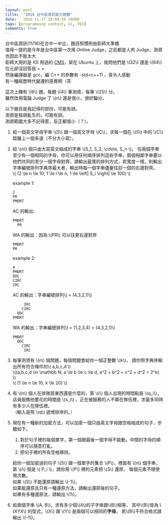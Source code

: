```yaml
---
layout: post
title:  "2016 台中區資訊能力競賽"
date:   2016-11-17 18:09:59 +0800
tags: [programming contest, oi, TOI]
comments: true
---
```


台中區資訊(11/16)在台中一中比，題目照慣例由彰師大準備  
值得一提的是今年是台中區第一次用 Online Judge，之前都是人肉 Judge，測資也因此不能太大  
彰師大用的是 IOI 用過的 [CMS](https://cms-dev.github.io)，架在 Ubuntu 上，我問他們是 \\(32\\) 還是 \\(64\\) 位元卻沒回答我 = =  
然後編譯器是 gcc，編 C++ 的參數有 -std=c++11 ，真令人感動  
有一種經歷時代變遷的感覺啊（茶  

這次上機有 \\(6\\) 題，每題 \\(4\\) 筆測資，每筆 \\(25\\) 分。  
雖然改用電腦 Judge 了 \\(n\\) 還是很小，很好騙分。

以下題目是我記得的部份，可能有誤。  
測資是我胡亂生的，可能有誤。  
測資範圍大多不記得惹，反正都很小（？）。

1.  給一個英文字母字串 \\(S\\) 跟一個英文字母 \\(C\\)，求每一個在 \\(S\\) 中的 \\(C\\) 距離上一個多遠（不分大小寫）。  

2.  給 \\(n\\) 個只由大寫英文組成的字串 \\(S_1, S_2, \cdots, S_n \\)，
任兩個字串至少有一個相同的字母，你可以用任何順序排列這些字串，兩個相鄰字串要以他們共同的至少一個字母對齊，請輸出最寬的排列方式，若寬度一樣，則輸出字串編號排列字典序最大者，輸出時每一個字串儘量往前一個的右邊對齊。  
\\( (2 \le n \le 10, 1 \le i \le n,  1 \le \left| S_i \right| \le 100) \\)

	example 1:

		2
		PR
		PMDRT

	AC 的輸出:

		PMDRT
		  PR

	WA 的輸出：因為 \\(PR\\) 可以往更右邊對齊

		PMDRT
		PR

	example 2:

		4
		PMDRT
		DDC
		CIRC
		IRC

	AC 的輸出：字串編號排列\\( = (4,3,2,1)\\)

			 IRC
			CIRC
		  DDC
		PMDRT

	WA 的輸出：字串編號排列\\( = (1,2,3,4) < (4,3,2,1)\\)

		PMDRT
		  DDC
			CIRC
			 IRC

3.  每筆測資有 \\(n\\) 個問題，每個問題會給你一個正整數 \\(k\\)，
	請你照字典序輸出所有符合條件的\\( a,b,c,d \\)  
\\((a,b,c,d \in \mathbb N, a \le b \le c \le d, a^2 + b^2 + c^2 + d^2 = 2^k) \\)  
\\( (1 \le n \le 10, k \le 20) \\)

4.  有 \\(n\\) 個人在排隊買東西還是什麼的，第 \\(i\\) 個人出現的時間點是 \\(q_i\\)，
	店員服務他要花的時間是 \\(s_i\\) ，正在被服務的人不算在隊伍裡，求最多同時有多少人在隊伍裡。  
	（輸入是照 \\(q\\) 遞增排序的。）

5.  現在有一種新的加密方法，可以加密一個只由英文字母跟空格組成的句子，步驟如下。

	1.  對於句子裡的每個單字，第一個跟最後一個字母不能動，中間的字母的順序可以隨意打亂。
	2.  把句子裡的所有空格移除。

	給你一個加密過的句子 \\(S\\) 跟一個單字的集合 \\(P\\)，裡面有 \\(n\\) 個字串，
	第 \\(i\\) 個是 \\( P_i \\)，請你用 \\(P\\) 裡的元素把 \\(S\\) 還原，
	每個元素不限使用次數。  
	如果 \\(S\\) 不能還原請輸出 \\(-1\\)。  
	如果能還原且只有一種還原方法，請輸出還原後的句子。  
	如果有多種還原法，請輸出 \\(1\\)。

6.  給兩個字串 \\(A, B\\)，求有多少個\\(A\\)的子字串跟\\(B\\)相等，
其中\\(B\\)皆為 \\(XYX\\) 的型式，\\(X\\) 跟 \\(Y\\) 是兩個可以相同的**字母**，
若\\(B\\)不符合格式請輸出 \\(-1\\)。  

